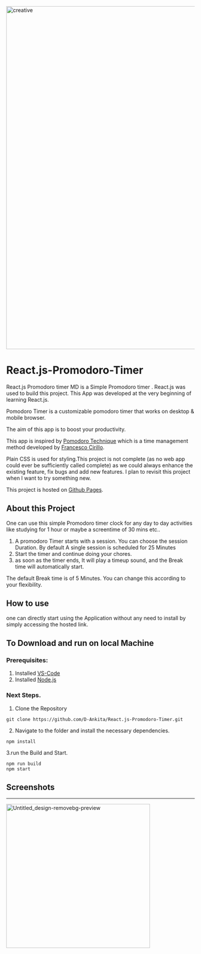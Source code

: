 ﻿<img width="914" alt="creative" src="https://user-images.githubusercontent.com/46243069/193409992-92bb3ff3-dc98-43b9-8341-47c64780b594.png">
 
# React.js-Promodoro-Timer
React.js Promodoro timer MD is a Simple Promodoro timer . React.js was used to build this project. This App was developed at the very beginning of learning React.js.

Pomodoro Timer is a customizable pomodoro timer that works on desktop & mobile browser.

The aim of this app is to boost your productivity.

This app is inspired by [Pomodoro Technique](https://en.wikipedia.org/wiki/Pomodoro_Technique) which is a time management method developed by [Francesco Cirillo](https://francescocirillo.com/products/the-pomodoro-technique).

Plain CSS is used for styling.This project is not complete (as no web app could ever be sufficiently called complete) as we could always enhance the existing feature, fix bugs and add new features. I plan to revisit this project when I want to try something new.

This project is hosted on [Github Pages](https://github.com/D-Ankita/React.js-Promodoro-Timer).

## About this Project
One can use this simple Promodoro timer clock for any day to day activities like studying for 1 hour or maybe a screentime of 30 mins etc.. 

1. A promodoro Timer starts with a session. You can choose the session Duration. By default A single session is scheduled for 25 Minutes
2. Start the timer and continue doing your chores.
3. as soon as the timer ends, It will play a timeup sound, and the Break time will automatically start. 

The default Break time is of 5 Minutes. You can change this according to your flexibility.

## How to use
one can directly start using the Application without any need to install by simply accessing the hosted link.

## To Download and run on local Machine
### Prerequisites:
1. Installed [VS-Code](https://code.visualstudio.com/)
2. Installed [Node.js](https://nodejs.org/en/)

### Next Steps.

1. Clone the Repository
```
git clone https://github.com/D-Ankita/React.js-Promodoro-Timer.git
```
2. Navigate to the folder and install the necessary dependencies.
```
npm install
```
3.run the Build and Start.
```
npm run build
npm start
```

## Screenshots


<hr>
<img width="384" alt="Untitled_design-removebg-preview" src="https://user-images.githubusercontent.com/46243069/193410006-8bf45587-0a68-473f-a090-e2b1f61caf20.png">
